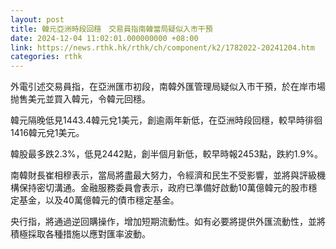 ```yaml
---
layout: post
title: 韓元亞洲時段回穩　交易員指南韓當局疑似入市干預
date: 2024-12-04 11:02:01.000000000 +08:00
link: https://news.rthk.hk/rthk/ch/component/k2/1782022-20241204.htm
categories: rthk
---
```


外電引述交易員指，在亞洲匯市初段，南韓外匯管理局疑似入市干預，於在岸市場抛售美元並買入韓元，令韓元回穩。

韓元隔晚低見1443.4韓元兌1美元，創逾兩年新低，在亞洲時段回穩，較早時徘徊1416韓元兌1美元。

韓股最多跌2.3%，低見2442點，創半個月新低，較早時報2453點，跌約1.9%。

南韓財長崔相穆表示，當局將盡最大努力，令經濟和民生不受影響，並將與評級機構保持密切溝通。金融服務委員會表示，政府已準備好啟動10萬億韓元的股市穩定基金，以及40萬億韓元的債市穩定基金。

央行指，將通過逆回購操作，增加短期流動性。如有必要將提供外匯流動性，並將積極採取各種措施以應對匯率波動。
